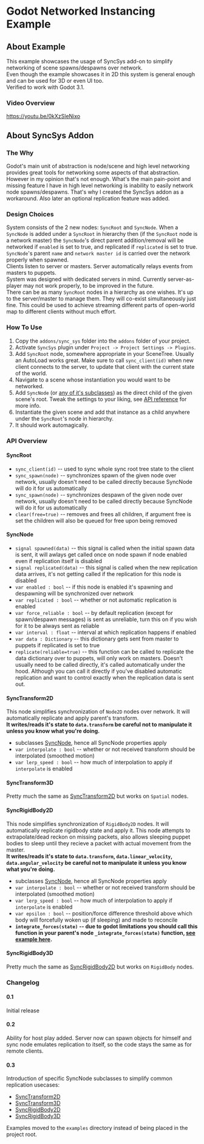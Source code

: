 # Godot Networked Instancing Example

## About Example

This example showcases the usage of SyncSys add-on to simplify networking of scene spawns/despawns over network.  
Even though the example showcases it in 2D this system is general enough and can be used for 3D or even UI too.  
Verified to work with Godot 3.1.

### Video Overview

https://youtu.be/0kXzSleNixo


## About SyncSys Addon

### The Why

Godot's main unit of abstraction is node/scene and high level networking provides great tools for networking some aspects of that abstraction. However in my opinion that's not enough. What's the main pain-point and missing feature I have in high level networking is inability to easily network node spawns/despawns. That's why I created the SyncSys addon as a workaround. Also later an optional replication feature was added.

### Design Choices

System consists of the 2 new nodes: `SyncRoot` and `SyncNode`.
When a `SyncNode` is added under a `SyncRoot` in hierarchy then (if the `SyncRoot` node is a network master) the `SyncNode`'s direct parent addition/removal will be networked if `enabled` is set to true, and replicated if `replicated` is set to true.  
`SyncNode`'s parent `name` and `network master id` is carried over the network properly when spawned.  
Clients listen to server or masters. Server automatically relays events from masters to puppets.  
System was designed with dedicated servers in mind. Currently server-as-player may not work properly, to be improved in the future.  
There can be as many `SyncRoot` nodes in a hierarchy as one wishes. It's up to the server/master to manage them. They will co-exist simultaneously just fine. This could be used to achieve streaming different parts of open-world map to different clients without much effort.

### How To Use

1. Copy the `addons/sync_sys` folder into the `addons` folder of your project.
2. Activate `SyncSys` plugin under `Project -> Project Settings -> Plugins`.
3. Add `SyncRoot` node, somewhere appropriate in your SceneTree. Usually an AutoLoad works great. Make sure to call `sync_client(id)` when new client connects to the server, to update that client with the current state of the world.
4. Navigate to a scene whose instantiation you would want to be networked.
5. Add `SyncNode` (or [any of it's subclasses](#SyncTransform2D)) as the direct child of the given scene's root. Tweak the settings to your liking, see [API reference](#SyncNode) for more info.
6. Instantiate the given scene and add that instance as a child anywhere under the `SyncRoot`'s node in hierarchy.
7. It should work automagically.


### API Overview

#### SyncRoot

* `sync_client(id)` -- used to sync whole sync root tree state to the client
* `sync_spawn(node)` -- synchronizes spawn of the given node over network, usually doesn't need to be called directly because SyncNode will do it for us automatically
* `sync_spawn(node)` -- synchronizes despawn of the given node over network, usually doesn't need to be called directly because SyncNode will do it for us automatically
* `clear(free=true)` -- removes and frees all children, if argument free is set the children will also be queued for free upon being removed

#### SyncNode

* `signal spawned(data)` -- this signal is called when the initial spawn data is sent, it will awlays get called once on node spawn if node enabled even if replication itself is disabled
* `signal replicated(data)` -- this signal is called when the new replication data arrives, it's not getting called if the replication for this node is disabled
* `var enabled : bool` -- if this node is enabled it's spawning and despawning will be synchronized over network
* `var replicated : bool` -- whether or not automatic replication is enabled
* `var force_reliable : bool` -- by default replication (except for spawn/despawn messages) is sent as unreliable, turn this on if you wish for it to be always sent as reliable
* `var interval : float` -- interval at which replication happens if enabled
* `var data : Dictionary` -- this dictionary gets sent from master to puppets if replicated is set to true
* `replicate(reliable=true)` -- this function can be called to replicate the data dictionary over to puppets, will only work on masters. Doesn't usually need to be called directly, it's called automatically under the hood. Although you can call it directly if you've disabled automatic replication and want to control exactly when the replication data is sent out.

#### SyncTransform2D

This node simplifies synchronization of `Node2D` nodes over network. It will automatically replicate and apply parent's transform.  
**It writes/reads it's state to `data.transform` be careful not to manipulate it unless you know what you're doing.**

* subclasses [SyncNode](#SyncNode), hence all SyncNode properties apply
* `var interpolate : bool` -- whether or not received transform should be interpolated (smoothed motion)
* `var lerp_speed : bool` -- how much of interpolation to apply if `interpolate` is enabled

#### SyncTransform3D

Pretty much the same as [SyncTransform2D](#SyncTransform2D) but works on `Spatial` nodes.

#### SyncRigidBody2D

This node simplifies synchronization of `RigidBody2D` nodes. It will automatically replicate rigidbody state and apply it. This node attempts to extrapolate/dead reckon on missing packets, also allows sleeping puppet bodies to sleep until they recieve a packet with actual movement from the master.  
**It writes/reads it's state to `data.transform`, `data.linear_velocity`, `data.angular_velocity` be careful not to manipulate it unless you know what you're doing.**

* subclasses [SyncNode](#SyncNode), hence all SyncNode properties apply
* `var interpolate : bool` -- whether or not received transform should be interpolated (smoothed motion)
* `var lerp_speed : bool` -- how much of interpolation to apply if `interpolate` is enabled
* `var epsilon : bool` -- position/force difference threshold above which body will forcefully woken up (if sleeping) and made to reconcile
* **`integrate_forces(state)` -- due to godot limitations you should call this function in your parent's node `_integrate_forces(state)` function, [see example here](https://github.com/Razzeeyy/godot-networked-instancing-example/blob/master/examples/rigid_body_2d/avatar.gd#L19).**

#### SyncRigidBody3D

Pretty much the same as [SyncRigidBody2D](#SyncRigidBody2D) but works on `RigidBody` nodes.


### Changelog

#### 0.1

Initial release

#### 0.2

Ability for host play added. Server now can spawn objects for himself and sync node emulates replication to itself, so the code stays the same as for remote clients.

#### 0.3

Introduction of specific SyncNode subclasses to simplify common replication usecases:

* [SyncTransform2D](#SyncTransform2D)
* [SyncTransform3D](#SyncTransform3D)
* [SyncRigidBody2D](#SyncRigidBody2D)
* [SyncRigidBody3D](#SyncRigidBody3D)

Examples moved to the `examples` directory instead of being placed in the project root.